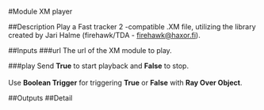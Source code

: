 #Module XM player

##Description
Play a Fast tracker 2 -compatible .XM file, utilizing the library created by Jari Halme (firehawk/TDA - firehawk@haxor.fi).

##Inputs
###url
The url of the XM module to play.

###play
Send **True** to start playback and **False** to stop.<br><br>Use **Boolean Trigger** for triggering **True** or **False** with **Ray Over Object**.

##Outputs
##Detail

